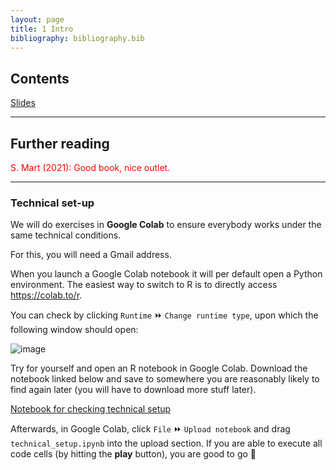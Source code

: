 ```yaml
---
layout: page
title: 1 Intro
bibliography: bibliography.bib
---
```


## Contents

[Slides](slides/slides_1.pdf)

***

## Further reading

<span style="color: red;">
S. Mart (2021): Good book, nice outlet.
</span>

***

### Technical set-up

We will do exercises in **Google Colab** to ensure everybody works under the same technical conditions.

For this, you will need a Gmail address.

When you launch a Google Colab notebook it will per default open a Python environment.
The easiest way to switch to R is to directly access https://colab.to/r.

You can check by clicking `Runtime` ⏩ `Change runtime type`, upon which the following window should open:

![image](https://user-images.githubusercontent.com/63582944/113479801-5f998f00-9491-11eb-9e42-d595f3349a3c.png)

Try for yourself and open an R notebook in Google Colab.
Download the notebook linked below and save to somewhere you are reasonably likely to find again later (you will have to download more stuff later). 

[Notebook for checking technical setup](technical_setup.ipynb)

Afterwards, in Google Colab, click `File` ⏩ `Upload notebook` and drag `technical_setup.ipynb` into the upload section.
If you are able to execute all code cells (by hitting the **play** button), you are good to go 👾

